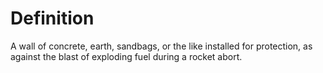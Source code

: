 # Definition

A wall of concrete, earth, sandbags, or the like installed for
protection, as against the blast of exploding fuel during a rocket
abort.
